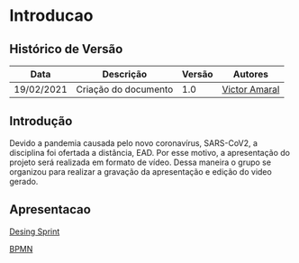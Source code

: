 # Introducao

## Histórico de Versão 
| Data | Descrição | Versão | Autores |
| -------- | -------- | -------- | -------- |
|19/02/2021 | Criação do documento | 1.0 | [Victor Amaral](https://github.com/VictorAmaralc)|

## Introdução

Devido a pandemia causada pelo novo coronavírus, SARS-CoV2, a disciplina foi ofertada a distância, EAD. Por esse motivo, a apresentação do projeto será realizada em formato de vídeo. Dessa maneira o grupo se organizou para realizar a gravação da apresentação e edição do video gerado.

## Apresentacao

[Desing Sprint](https://www.youtube.com/watch?v=1i1FSKLa3sw&feature=youtu.be)

[BPMN](https://www.youtube.com/watch?v=WFZWljNopaQ&feature=youtu.be)
